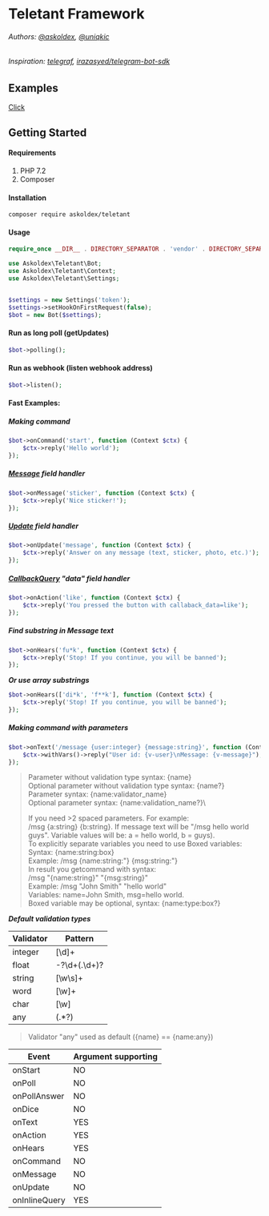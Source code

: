 # Teletant Framework
###### Authors: [@askoldex](https://t.me/monarkhov), [@uniqkic](https://t.me/uniqkic)
###### Inspiration: [telegraf](https://github.com/telegraf/telegraf), [irazasyed/telegram-bot-sdk](https://github.com/irazasyed/telegram-bot-sdk)

## Examples

[Click](https://github.com/askoldex/teletant-examples)

## Getting Started
#### Requirements
1. PHP 7.2
2. Composer

#### Installation
`composer require askoldex/teletant`

#### Usage
```php
require_once __DIR__ . DIRECTORY_SEPARATOR . 'vendor' . DIRECTORY_SEPARATOR . 'autoload.php';

use Askoldex\Teletant\Bot;
use Askoldex\Teletant\Context;
use Askoldex\Teletant\Settings;


$settings = new Settings('token');
$settings->setHookOnFirstRequest(false);
$bot = new Bot($settings);
```

#### Run as long poll (getUpdates)
```php
$bot->polling();
```

#### Run as webhook (listen webhook address)
```php
$bot->listen();
```

#### Fast Examples:
##### Making command
```php
$bot->onCommand('start', function (Context $ctx) {
    $ctx->reply('Hello world');
});
```

##### [Message](https://core.telegram.org/bots/api#message) field handler
```php
$bot->onMessage('sticker', function (Context $ctx) {
    $ctx->reply('Nice sticker!');
});
```

##### [Update](https://core.telegram.org/bots/api#update) field handler
```php
$bot->onUpdate('message', function (Context $ctx) {
    $ctx->reply('Answer on any message (text, sticker, photo, etc.)');
});
```

##### [CallbackQuery](https://core.telegram.org/bots/api#callbackquery) "data" field handler
```php
$bot->onAction('like', function (Context $ctx) {
    $ctx->reply('You pressed the button with callaback_data=like');
});
```

##### Find substring in Message text
```php
$bot->onHears('fu*k', function (Context $ctx) {
    $ctx->reply('Stop! If you continue, you will be banned');
});
```
***Or use array substrings***
```php
$bot->onHears(['di*k', 'f**k'], function (Context $ctx) {
    $ctx->reply('Stop! If you continue, you will be banned');
});
```



##### Making command with parameters
```php
$bot->onText('/message {user:integer} {message:string}', function (Context $ctx) {
    $ctx->withVars()->reply("User id: {v-user}\nMessage: {v-message}");
});
```
> Parameter without validation type syntax: {name}\
> Optional parameter without validation type syntax: {name?}\
> Parameter syntax: {name:validator_name}\
> Optional parameter syntax: {name:validation_name?}\
>
> If you need >2 spaced parameters. For example:\
> /msg {a:string} {b:string}. If message text will be "/msg hello world guys". Variable values will be: a = hello world, b = guys).\
>To explicitly separate variables you need to use Boxed variables:\
> Syntax: {name:string:box}\
> Example: /msg {name:string:"} {msg:string:"}\
> In result you getcommand with syntax:\
> /msg "{name:string}" "{msg:string}"\
> Example: /msg "John Smith" "hello world"\
> Variables: name=John Smith, msg=hello world.\
> Boxed variable may be optional, syntax: {name:type:box?}

***Default validation types***

| Validator  | Pattern |
| ------------- | ------------- |
| integer  | [\d]+  |
| float  | -?\d+(\.\d+)?  |
| string  | [\w\s]+  |
| word  | [\w]+ |
| char  | [\w] |
| any  | (.*?) |

> Validator "any" used as default ({name} == {name:any})

| Event  | Argument supporting |
| ------------- | ------------- |
| onStart  | NO  |
| onPoll  | NO  |
| onPollAnswer  | NO  |
| onDice  | NO  |
| onText  | YES  |
| onAction  | YES |
| onHears  | YES  |
| onCommand  | NO|
| onMessage  | NO |
| onUpdate  | NO |
| onInlineQuery  | YES |
